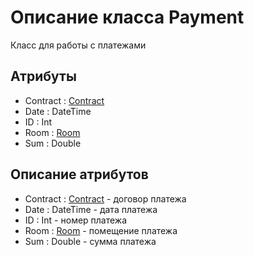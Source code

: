 # Описание класса Payment
Класс для работы с платежами

## Атрибуты 
* Contract : [Contract](https://github.com/AlinaYuryeva/roomrental/blob/master/docs/Contract.md "объект класса Contract")
* Date : DateTime
* ID : Int
* Room : [Room](https://github.com/AlinaYuryeva/roomrental/blob/master/docs/Room.md "объект класса Room")
* Sum : Double


## Описание атрибутов
* Contract : [Contract](https://github.com/AlinaYuryeva/roomrental/blob/master/docs/Contract.md "объект класса Contract") - договор платежа
* Date : DateTime - дата платежа
* ID : Int - номер платежа
* Room : [Room](https://github.com/AlinaYuryeva/roomrental/blob/master/docs/Room.md "объект класса Room") - помещение платежа
* Sum : Double - сумма платежа